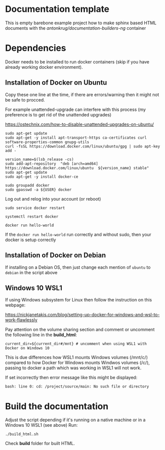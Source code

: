 # Documentation template

This is empty barebone example project how to make sphinx based HTML documents with the *antonkrug/documentation-builders-ng* container

# Dependencies

Docker needs to be installed to run docker containers (skip if you have already working docker environment).

## Installation of Docker on Ubuntu


Copy these one line at the time, if there are errors/warning then it might not be safe to procced.

For example unattended-upgrade can interfere with this process (my preference is to get rid of the unattended upgrades)

<https://ostechnix.com/how-to-disable-unattended-upgrades-on-ubuntu/>


```
sudo apt-get update
sudo apt-get -y install apt-transport-https ca-certificates curl software-properties-common gnupg-utils
curl -fsSL https://download.docker.com/linux/ubuntu/gpg | sudo apt-key add -

version_name=$(lsb_release -cs)
sudo add-apt-repository  "deb [arch=amd64] https://download.docker.com/linux/ubuntu  ${version_name} stable"
sudo apt-get update
sudo apt-get -y install docker-ce

sudo groupadd docker
sudo gpasswd -a ${USER} docker
```

Log out and relog into your account (or reboot)

```
sudo service docker restart

systemctl restart docker

docker run hello-world
```

If the `docker run hello-world` run correctly and without sudo, then your docker is setup correctly

## Installation of Docker on Debian

If installing on a Debian OS, then just change each mention of ```ubuntu``` to ```debian``` in the script above

## Windows 10 WSL1 

If using Windows subsystem for Linux then follow the instruction on this webpage:

https://nickjanetakis.com/blog/setting-up-docker-for-windows-and-wsl-to-work-flawlessly

Pay attention on the volume sharing section and comment or uncomment the following line in the **build_html**:
```
current_dir=${current_dir#/mnt} # uncomment when using WSL1 with Docker on Windows 10
```
This is due differences how WSL1 mounts Windows volumes (/mnt/c/) compared to how Docker for Windows mounts Windwos volumes (/c/), passing to docker a path which was working in WSL1 will not work.

If set incorrectly then error message like this might be displayed:
```
bash: line 0: cd: /project/source/main: No such file or directory
```

# Build the documentation


Adjust the script depending if it's running on a native machine or in a Windows 10 WSL1 (see above)
Run:

```./build_html.sh```

Check **build** folder for built HTML.
